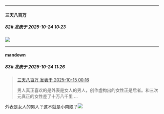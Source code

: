 ﻿
*****

####  三天八百万  
##### 82#       发表于 2025-10-24 10:23

<img src="https://p.sda1.dev/28/d1daed9ef09ed109747baaed255c2f6c/image.jpg" referrerpolicy="no-referrer">


*****

####  mandown  
##### 83#       发表于 2025-10-24 11:26

<blockquote><a href="httphttps://stage1st.com/2b/forum.php?mod=redirect&amp;goto=findpost&amp;pid=68571776&amp;ptid=2264459" target="_blank">三天八百万 发表于 2025-10-15 00:16</a>

男人真正喜欢的是外表是女人的男人，创作虚构出的女性正是后者。和三次元真正的女性差了十万八千里 ...</blockquote>
外表是女人的男人？这不就是小南娘？<img src="https://static.stage1st.com/image/smiley/face2017/035.png" referrerpolicy="no-referrer">

